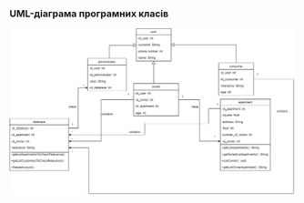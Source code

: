 ### UML-діаграма програмних класів

![](https://github.com/oleksandrblazhko/ai204-plaksivij/blob/laboratory-work-6/2-SoftwareDesign/2.5-UMLProgramClasses/UML-ProgramClasses.jpg)
